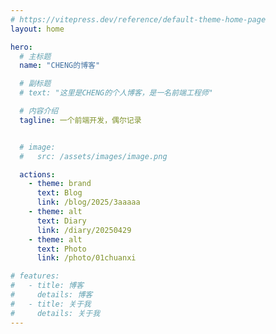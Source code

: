 ```yaml
---
# https://vitepress.dev/reference/default-theme-home-page
layout: home

hero:
  # 主标题
  name: "CHENG的博客"

  # 副标题
  # text: "这里是CHENG的个人博客，是一名前端工程师"

  # 内容介绍
  tagline: 一个前端开发，偶尔记录


  # image:
  #   src: /assets/images/image.png

  actions:
    - theme: brand
      text: Blog
      link: /blog/2025/3aaaaa
    - theme: alt
      text: Diary
      link: /diary/20250429
    - theme: alt
      text: Photo
      link: /photo/01chuanxi

# features:
#   - title: 博客
#     details: 博客
#   - title: 关于我
#     details: 关于我
---
```



